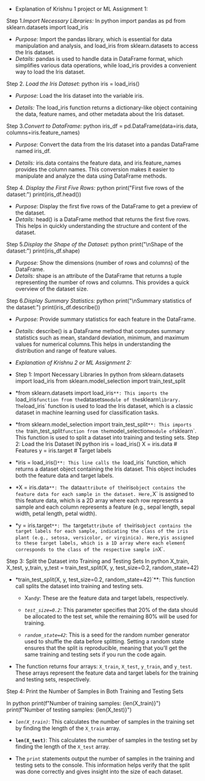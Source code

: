- Explanation of Krishnu 1 project or ML Assignment 1:

Step 1.*Import Necessary Libraries:*
  In python
   import pandas as pd
   from sklearn.datasets import load_iris
   
   - *Purpose:* Import the pandas library, which is essential for data manipulation and analysis, and load_iris from sklearn.datasets to access the Iris dataset.
   - *Details:* pandas is used to handle data in DataFrame format, which simplifies various data operations, while load_iris provides a convenient way to load the Iris dataset.

Step 2. *Load the Iris Dataset:*
   python
   iris = load_iris()

 - *Purpose:* Load the Iris dataset into the variable iris.
 
 - *Details:* The load_iris function returns a dictionary-like object containing the data, feature names, and other metadata about the Iris dataset.

 Step 3.*Convert to DataFrame:*
   python
   iris_df = pd.DataFrame(data=iris.data, columns=iris.feature_names)

- *Purpose:* Convert the data from the Iris dataset into a pandas DataFrame named iris_df.

- *Details:* iris.data contains the feature data, and iris.feature_names provides the column names. This conversion makes it easier to manipulate and analyze the data using DataFrame methods.

Step 4. *Display the First Five Rows:*
   python
   print("First five rows of the dataset:")
   print(iris_df.head())
   
   - *Purpose:* Display the first five rows of the DataFrame to get a preview of the dataset.
   - *Details:* head() is a DataFrame method that returns the first five rows. This helps in quickly understanding the structure and content of the dataset.

Step 5.*Display the Shape of the Dataset:*
   python
   print("\nShape of the dataset:")
   print(iris_df.shape)
   
   - *Purpose:* Show the dimensions (number of rows and columns) of the DataFrame.
   - *Details:* shape is an attribute of the DataFrame that returns a tuple representing the number of rows and columns. This provides a quick overview of the dataset size.

Step 6.*Display Summary Statistics:*
   python
   print("\nSummary statistics of the dataset:")
   print(iris_df.describe())
   
   - *Purpose:* Provide summary statistics for each feature in the DataFrame.
   - *Details:* describe() is a DataFrame method that computes summary statistics such as mean, standard deviation, minimum, and maximum values for numerical columns.This helps in understanding the distribution and range of feature values.


- *Explanation of Krishnu 2 or ML Assignment 2:*
- Step 1: Import Necessary Libraries
In python
from sklearn.datasets import load_iris
from sklearn.model_selection import train_test_split


- *from sklearn.datasets import load_iris`**: This imports the `load_iris` function from the `datasets` module of the `sklearn` library. The `load_iris` function is used to load the Iris dataset, which is a classic dataset in machine learning used for classification tasks.

- *from sklearn.model_selection import train_test_split`**: This imports the `train_test_split` function from the `model_selection` module of `sklearn`. This function is used to split a dataset into training and testing sets.
Step 2: Load the Iris Dataset
IN python
iris = load_iris()
X = iris.data  # Features
y = iris.target  # Target labels

- *iris = load_iris()`**: This line calls the `load_iris` function, which returns a dataset object containing the Iris dataset. This object includes both the feature data and target labels.

- *X = iris.data`**: The `data` attribute of the `iris` object contains the feature data for each sample in the dataset. Here, `X` is assigned to this feature data, which is a 2D array where each row represents a sample and each column represents a feature (e.g., sepal length, sepal width, petal length, petal width).

- *y = iris.target`**: The `target` attribute of the `iris` object contains the target labels for each sample, indicating the class of the iris plant (e.g., setosa, versicolor, or virginica). Here, `y` is assigned to these target labels, which is a 1D array where each element corresponds to the class of the respective sample in `X`.

 Step 3: Split the Dataset into Training and Testing Sets
In python
X_train, X_test, y_train, y_test = train_test_split(X, y, test_size=0.2, random_state=42)


- *train_test_split(X, y, test_size=0.2, random_state=42)`**: This function call splits the dataset into training and testing sets. 

  - X` and `y: These are the feature data and target labels, respectively.
  
  - *`test_size=0.2`*: This parameter specifies that 20% of the data should be allocated to the test set, while the remaining 80% will be used for training.
  
  - *`random_state=42`*: This is a seed for the random number generator used to shuffle the data before splitting. Setting a random state ensures that the split is reproducible, meaning that you’ll get the same training and testing sets if you run the code again.

- The function returns four arrays: `X_train`, `X_test`, `y_train`, and `y_test`. These arrays represent the feature data and target labels for the training and testing sets, respectively.

 Step 4: Print the Number of Samples in Both Training and Testing Sets

In python
print(f"Number of training samples: {len(X_train)}")
print(f"Number of testing samples: {len(X_test)}")


- *`len(X_train)`*: This calculates the number of samples in the training set by finding the length of the `X_train` array.

- **`len(X_test)`**: This calculates the number of samples in the testing set by finding the length of the `X_test` array.

- The `print` statements output the number of samples in the training and testing sets to the console. This information helps verify that the split was done correctly and gives insight into the size of each dataset.
     
